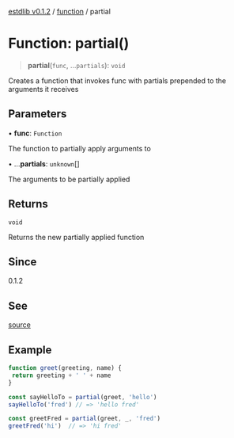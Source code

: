 [estdlib v0.1.2](../wiki/Home) / [function](../wiki/function) / partial

# Function: partial()

> **partial**(`func`, ...`partials`): `void`

Creates a function that invokes func with partials prepended to the arguments it receives

## Parameters

• **func**: `Function`

The function to partially apply arguments to

• ...**partials**: `unknown`[]

The arguments to be partially applied

## Returns

`void`

Returns the new partially applied function

## Since

0.1.2

## See

[source](https://github.com/yaxingson/estdlib/blob/main/lib/function/partial.ts)

## Example

```js
function greet(greeting, name) {
 return greeting + ' ' + name
}

const sayHelloTo = partial(greet, 'hello')
sayHelloTo('fred') // => 'hello fred'

const greetFred = partial(greet, _, 'fred')
greetFred('hi')  // => 'hi fred'

```
